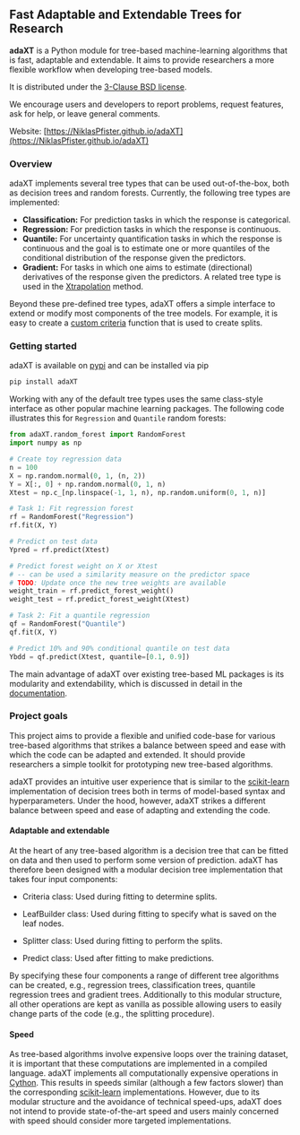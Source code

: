 ## Fast Adaptable and Extendable Trees for Research

**adaXT** is a Python module for tree-based machine-learning algorithms that is
fast, adaptable and extendable. It aims to provide researchers a more flexible
workflow when developing tree-based models.

It is distributed under the
[3-Clause BSD license](https://github.com/NiklasPfister/adaXT/blob/main/LICENSE).

We encourage users and developers to report problems, request features, ask for
help, or leave general comments.

Website:
[https://NiklasPfister.github.io/adaXT](https://NiklasPfister.github.io/adaXT)

### Overview

adaXT implements several tree types that can be used out-of-the-box, both as
decision trees and random forests. Currently, the following tree types are
implemented:

- **Classification:** For prediction tasks in which the response is categorical.
- **Regression:** For prediction tasks in which the response is continuous.
- **Quantile:** For uncertainty quantification tasks in which the response is
  continuous and the goal is to estimate one or more quantiles of the
  conditional distribution of the response given the predictors.
- **Gradient:** For tasks in which one aims to estimate (directional)
  derivatives of the response given the predictors. A related tree type is used
  in the
  [Xtrapolation](https://github.com/NiklasPfister/ExtrapolationAware-Inference)
  method.

Beyond these pre-defined tree types, adaXT offers a simple interface to extend
or modify most components of the tree models. For example, it is easy to create
a [custom criteria](/docs/user_guide/creatingCriteria.md) function that is used
to create splits.

### Getting started

adaXT is available on [pypi](https://pypi.org/project/adaXT) and can be
installed via pip

```bash
pip install adaXT
```

Working with any of the default tree types uses the same class-style interface
as other popular machine learning packages. The following code illustrates this
for `Regression` and `Quantile` random forests:

```python
from adaXT.random_forest import RandomForest
import numpy as np

# Create toy regression data
n = 100
X = np.random.normal(0, 1, (n, 2))
Y = X[:, 0] + np.random.normal(0, 1, n)
Xtest = np.c_[np.linspace(-1, 1, n), np.random.uniform(0, 1, n)]

# Task 1: Fit regression forest
rf = RandomForest("Regression")
rf.fit(X, Y)

# Predict on test data
Ypred = rf.predict(Xtest)

# Predict forest weight on X or Xtest
# -- can be used a similarity measure on the predictor space
# TODO: Update once the new tree weights are available
weight_train = rf.predict_forest_weight()
weight_test = rf.predict_forest_weight(Xtest)

# Task 2: Fit a quantile regression
qf = RandomForest("Quantile")
qf.fit(X, Y)

# Predict 10% and 90% conditional quantile on test data
Ybdd = qf.predict(Xtest, quantile=[0.1, 0.9])
```

The main advantage of adaXT over existing tree-based ML packages is its
modularity and extendability, which is discussed in detail in the
[documentation](https://NiklasPfister.github.io/adaXT).

### Project goals

This project aims to provide a flexible and unified code-base for various
tree-based algorithms that strikes a balance between speed and ease with which
the code can be adapted and extended. It should provide researchers a simple
toolkit for prototyping new tree-based algorithms.

adaXT provides an intuitive user experience that is similar to the
[scikit-learn](https://scikit-learn.org) implementation of decision trees both
in terms of model-based syntax and hyperparameters. Under the hood, however, adaXT
strikes a different balance between speed and ease of adapting and extending the
code.

#### Adaptable and extendable

At the heart of any tree-based algorithm is a decision tree that can be fitted
on data and then used to perform some version of prediction. adaXT has therefore
been designed with a modular decision tree implementation that takes four input
components:

- Criteria class: Used during fitting to determine splits.

- LeafBuilder class: Used during fitting to specify what is saved on the leaf
  nodes.

- Splitter class: Used during fitting to perform the splits.

- Predict class: Used after fitting to make predictions.

By specifying these four components a range of different tree algorithms can be
created, e.g., regression trees, classification trees, quantile regression trees
and gradient trees. Additionally to this modular structure, all other operations
are kept as vanilla as possible allowing users to easily change parts of the
code (e.g., the splitting procedure).

#### Speed

As tree-based algorithms involve expensive loops over the training dataset, it
is important that these computations are implemented in a compiled language.
adaXT implements all computationally expensive operations in
[Cython](https://cython.org/). This results in speeds similar (although a few
factors slower) than the corresponding [scikit-learn](https://scikit-learn.org)
implementations. However, due to its modular structure and the avoidance of
technical speed-ups, adaXT does not intend to provide state-of-the-art speed and
users mainly concerned with speed should consider more targeted implementations.
